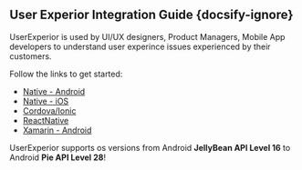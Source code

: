 ## User Experior Integration Guide {docsify-ignore}

UserExperior is used by UI/UX designers, Product Managers, Mobile App developers to understand user experince issues experienced by their customers.

Follow the links to get started:
  - [Native - Android](android)
  - [Native - iOS](ios)
  - [Cordova/Ionic](cordova-ionic)
  - [ReactNative](reactnative)
  - [Xamarin - Android](xamarin)
  
UserExperior supports os versions from Android **JellyBean API Level 16** to Android **Pie API Level 28**!

